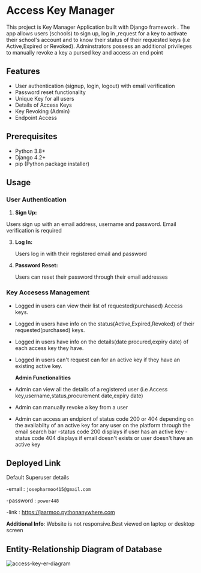 # Access Key Manager

This project is Key Manager Application built with Django framework . The app allows users (schools) to sign up, log in ,request for a key to activate their school's account and to know their status of their requested keys (i.e Active,Expired or Revoked). Adminstrators possess an additional privileges to manually revoke a key a pursed key and access an end point
## Features

- User authentication (signup, login, logout) with email verification
- Password reset functionality
- Unique Key for all users
- Details of Access Keys 
- Key Revoking (Admin)
- Endpoint Access


## Prerequisites

- Python 3.8+
- Django 4.2+
- pip (Python package installer)

## Usage

### User Authentication
1. **Sign Up:**
   
  Users sign up with an email address, username  and password. Email verification is required

3. **Log In:**
   
   Users log in with their registered email and password

4. **Password Reset:**
   
   Users can reset their password through their email addresses

### Key Accesess Management
- Logged in users can view their list of requested(purchased) Access keys.
- Logged in users have info on the status(Active,Expired,Revoked) of their requested(purchased) keys.
- Logged in users have info on the details(date procured,expiry date) of each access key they have.
- Logged in users can't request can for an active key if they have an existing active key.


  **Admin Functionalities**
- Admin can view all the details of a registered user (i.e Access key,username,status,procurement date,expiry date)
- Admin can manually revoke a key from a user
- Admin can access an endpiont of status code 200 or 404 depending on the availabilty of an active key for any user on the platform through the email search bar
    -status code 200 displays if user has an active key
    -status code 404 displays if email doesn't exists or user doesn't have an active key
## Deployed Link

Default Superuser details

-email : `josepharmoo415@gmail.com`

-password : `power448`

-link : https://jaarmoo.pythonanywhere.com

**Additional Info**: Website is not responsive.Best viewed on laptop or desktop screen


## Entity-Relationship Diagram of Database


![access-key-er-diagram](https://github.com/user-attachments/assets/1ddb10ea-f29e-4f57-87e7-f876eaf40063)




  
   
